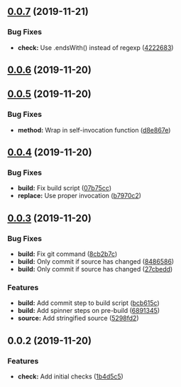 ## [0.0.7](https://github.com/pixelastic/ensure-url-trailing-slash/compare/0.0.6...0.0.7) (2019-11-21)


### Bug Fixes

* **check:** Use .endsWith() instead of regexp ([4222683](https://github.com/pixelastic/ensure-url-trailing-slash/commit/4222683cc6a7c4390aa6d6203d72ffdb9a9e31b2))

## [0.0.6](https://github.com/pixelastic/ensure-url-trailing-slash/compare/0.0.5...0.0.6) (2019-11-20)

## [0.0.5](https://github.com/pixelastic/ensure-url-trailing-slash/compare/0.0.4...0.0.5) (2019-11-20)


### Bug Fixes

* **method:** Wrap in self-invocation function ([d8e867e](https://github.com/pixelastic/ensure-url-trailing-slash/commit/d8e867eea27bfa2ed793e6febdbe0834499c14dd))

## [0.0.4](https://github.com/pixelastic/ensure-url-trailing-slash/compare/0.0.3...0.0.4) (2019-11-20)


### Bug Fixes

* **build:** Fix build script ([07b75cc](https://github.com/pixelastic/ensure-url-trailing-slash/commit/07b75cc40b82c4fcbc15e73c5c2a9d704e00bcc3))
* **replace:** Use proper invocation ([b7970c2](https://github.com/pixelastic/ensure-url-trailing-slash/commit/b7970c228977fe3f70e3cf9a7d0d7a6747471d89))

## [0.0.3](https://github.com/pixelastic/ensure-url-trailing-slash/compare/0.0.2...0.0.3) (2019-11-20)


### Bug Fixes

* **build:** Fix git command ([8cb2b7c](https://github.com/pixelastic/ensure-url-trailing-slash/commit/8cb2b7c0997f31be4997e705f030fde0483f6728))
* **build:** Only commit if source has changed ([8486586](https://github.com/pixelastic/ensure-url-trailing-slash/commit/8486586d711b7d99defe96c65244358f76a0705b))
* **build:** Only commit if source has changed ([27cbedd](https://github.com/pixelastic/ensure-url-trailing-slash/commit/27cbedd5a78c6bb81f3ca3591e585e59bc2d0553))


### Features

* **build:** Add commit step to build script ([bcb615c](https://github.com/pixelastic/ensure-url-trailing-slash/commit/bcb615c77d34e681e112845bdf8d0dc72cf47f45))
* **build:** Add spinner steps on pre-build ([6891345](https://github.com/pixelastic/ensure-url-trailing-slash/commit/6891345cf1743f568e66aad84a440bf474eec983))
* **source:** Add stringified source ([5298fd2](https://github.com/pixelastic/ensure-url-trailing-slash/commit/5298fd2995f05917ea4ed32a003e483568fca990))

## 0.0.2 (2019-11-20)


### Features

* **check:** Add initial checks ([1b4d5c5](https://github.com/pixelastic/ensure-url-trailing-slash/commit/1b4d5c5062c0cc341bcb57b6ee6ad24532572321))

